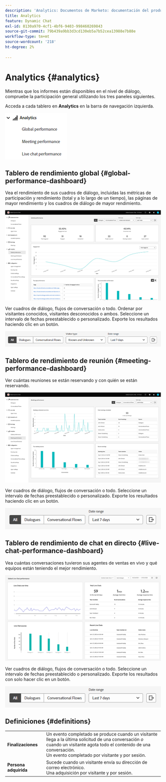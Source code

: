 ```yaml
---
description: 'Analytics: Documentos de Marketo: documentación del producto'
title: Analytics
feature: Dynamic Chat
exl-id: 8130a970-4cf1-4bf6-9403-998460269843
source-git-commit: 79b439a9bb3d3cd130eb5a7b52cea13988e7b88e
workflow-type: tm+mt
source-wordcount: '218'
ht-degree: 2%

---
```


# Analytics {#analytics}

Mientras que los informes están disponibles en el nivel de diálogo, compruebe la participación general utilizando los tres paneles siguientes.

Acceda a cada tablero en **Analytics** en la barra de navegación izquierda.

![](assets/analytics-1.png)

## Tablero de rendimiento global {#global-performance-dashboard}

Vea el rendimiento de sus cuadros de diálogo, incluidas las métricas de participación y rendimiento (total y a lo largo de un tiempo), las páginas de mayor rendimiento y los cuadros de diálogo de mayor rendimiento.

![](assets/analytics-2.png)

Ver cuadros de diálogo, flujos de conversación o todo. Ordenar por visitantes conocidos, visitantes desconocidos o ambos. Seleccione un intervalo de fechas preestablecido o personalizado. Exporte los resultados haciendo clic en un botón.

![](assets/analytics-3.png)

## Tablero de rendimiento de reunión {#meeting-performance-dashboard}

Ver cuántas reuniones se están reservando y con quién se están reservando.

![](assets/analytics-4.png)

Ver cuadros de diálogo, flujos de conversación o todo. Seleccione un intervalo de fechas preestablecido o personalizado. Exporte los resultados haciendo clic en un botón.

![](assets/analytics-5.png)

## Tablero de rendimiento de chat en directo {#live-chat-performance-dashboard}

Vea cuántas conversaciones tuvieron sus agentes de ventas en vivo y qué equipos están teniendo el mejor rendimiento.

![](assets/analytics-6.png)

Ver cuadros de diálogo, flujos de conversación o todo. Seleccione un intervalo de fechas preestablecido o personalizado. Exporte los resultados con solo hacer clic en un botón.

![](assets/analytics-7.png)

## Definiciones {#definitions}

<table>
<thead>
<tbody>
  <tr>
    <td style="width:25%"><b>Finalizaciones</b></td>
    <td>Un evento completado se produce cuando un visitante llega a la última solicitud de una conversación <i>o</i> cuando un visitante agota todo el contenido de una conversación.
    <br>Un evento completado por visitante y por sesión.</td>
  </tr>
  <tr>
    <td style="width:25%"><b>Persona adquirida</b></td>
    <td>Sucede cuando un visitante envía su dirección de correo electrónico.
    <br>Una adquisición por visitante y por sesión.</td>
  </tr>
</tbody>
</table>
